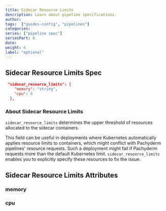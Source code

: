 ```yaml
---
title: Sidecar Resource Limits
description: Learn about pipeline specifications.
author:
tags:  ["guides-config", "pipelines"]
categories:
series: ["pipeline spec"]
seriesPart: 6
date:
weight: 6
label: "optional" 
---
```



## Sidecar Resource Limits Spec

```json
 "sidecar_resource_limits": {
    "memory": "string",
    "cpu": 0
  },
```

### About Sidecar Resource Limits

`sidecar_resource_limits` determines the upper threshold of resources allocated to the sidecar containers.

This field can be useful in deployments where Kubernetes automatically applies resource limits to containers, which might conflict with Pachyderm pipelines' resource requests. Such a deployment might fail if Pachyderm requests more than the default Kubernetes limit. `sidecar_resource_limits` enables you to explicitly specify these resources to fix the issue.

## Sidecar Resource Limits Attributes 

### memory

### cpu